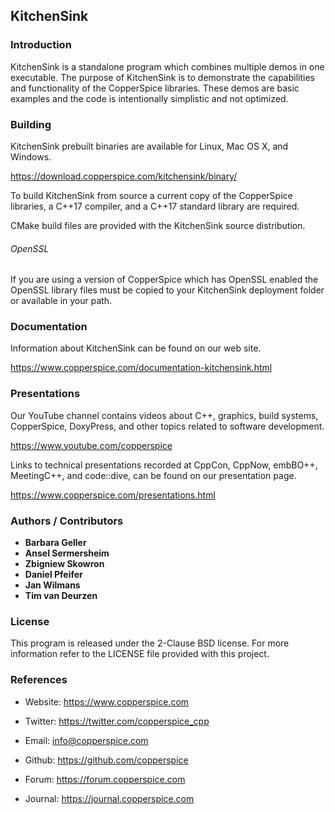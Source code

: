 ## KitchenSink

### Introduction

KitchenSink is a standalone program which combines multiple demos in one executable. The purpose of KitchenSink is to
demonstrate the capabilities and functionality of the CopperSpice libraries. These demos are basic examples and the
code is intentionally simplistic and not optimized.


### Building

KitchenSink prebuilt binaries are available for Linux, Mac OS X, and Windows.

https://download.copperspice.com/kitchensink/binary/

To build KitchenSink from source a current copy of the CopperSpice libraries, a C++17 compiler, and a C++17 standard
library are required.

CMake build files are provided with the KitchenSink source distribution.


###### OpenSSL

If you are using a version of CopperSpice which has OpenSSL enabled the OpenSSL library files must be copied to your
KitchenSink deployment folder or available in your path.


### Documentation

Information about KitchenSink can be found on our web site.

https://www.copperspice.com/documentation-kitchensink.html


### Presentations

Our YouTube channel contains videos about C++, graphics, build systems, CopperSpice, DoxyPress, and other
topics related to software development.

https://www.youtube.com/copperspice


Links to technical presentations recorded at CppCon, CppNow, embBO++, MeetingC++, and code::dive, can be
found on our presentation page.

https://www.copperspice.com/presentations.html


### Authors / Contributors

* **Barbara Geller**
* **Ansel Sermersheim**
* **Zbigniew Skowron**
* **Daniel Pfeifer**
* **Jan Wilmans**
* **Tim van Deurzen**


### License

This program is released under the 2-Clause BSD license. For more information refer to the LICENSE file provided with
this project.


### References

* Website:  https://www.copperspice.com
* Twitter:  https://twitter.com/copperspice_cpp
* Email:    info@copperspice.com

* Github:   https://github.com/copperspice

* Forum:    https://forum.copperspice.com
* Journal:  https://journal.copperspice.com
